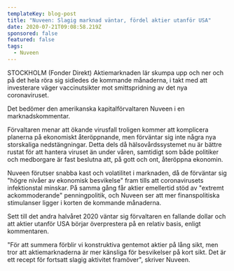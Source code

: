 ```yaml
---
templateKey: blog-post
title: "Nuveen: Slagig marknad väntar, fördel aktier utanför USA"
date: 2020-07-21T09:08:58.219Z
sponsored: false
featured: false
tags:
  - Nuveen
---
```

STOCKHOLM (Fonder Direkt) Aktiemarknaden lär skumpa upp och ner och på det hela röra sig sidledes de kommande månaderna, i takt med att investerare väger vaccinutsikter mot smittspridning av det nya coronaviruset.

Det bedömer den amerikanska kapitalförvaltaren Nuveen i en marknadskommentar.

Förvaltaren menar att ökande virusfall troligen kommer att komplicera planerna på ekonomiskt återöppnande, men förväntar sig inte några nya storskaliga nedstängningar. Detta dels då hälsovårdssystemet nu är bättre rustat för att hantera viruset än under våren, samtidigt som både politiker och medborgare är fast beslutna att, på gott och ont, återöppna ekonomin.

Nuveen förutser snabba kast och volatilitet i marknaden, då de förväntar sig "högre nivåer av ekonomisk besvikelse" fram tills att coronavirusets infektionstal minskar. På samma gång får aktier emellertid stöd av "extremt ackommoderande" penningpolitik, och Nuveen ser att mer finanspolitiska stimulanser ligger i korten de kommande månaderna.

Sett till det andra halvåret 2020 väntar sig förvaltaren en fallande dollar och att aktier utanför USA börjar överprestera på en relativ basis, enligt kommentaren.

"För att summera förblir vi konstruktiva gentemot aktier på lång sikt, men tror att aktiemarknaderna är mer känsliga för besvikelser på kort sikt. Det är ett recept för fortsatt slagig aktivitet framöver", skriver Nuveen.